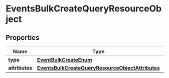 
# EventsBulkCreateQueryResourceObject

## Properties
| Name | Type | Description | Notes |
| ------------ | ------------- | ------------- | ------------- |
| **type** | [**EventBulkCreateEnum**](EventBulkCreateEnum.md) |  |  |
| **attributes** | [**EventsBulkCreateQueryResourceObjectAttributes**](EventsBulkCreateQueryResourceObjectAttributes.md) |  |  |



